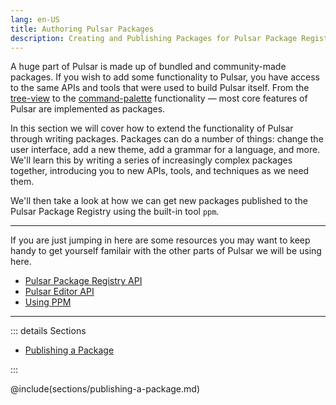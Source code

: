 ```yaml
---
lang: en-US
title: Authoring Pulsar Packages
description: Creating and Publishing Packages for Pulsar Package Registry
---
```


A huge part of Pulsar is made up of bundled and community-made packages. If you wish to add some functionality to Pulsar, you have access to the same APIs and tools that were used to build Pulsar itself. From the [tree-view](https://github.com/pulsar-edit/tree-view) to the [command-palette](https://github.com/pulsar-edit/command-palette) functionality — most core features of Pulsar are implemented as packages.

In this section we will cover how to extend the functionality of Pulsar through writing packages. Packages can do a number of things: change the user interface, add a new theme, add a grammar for a language, and more. We'll learn this by writing a series of increasingly complex packages together, introducing you to new APIs, tools, and techniques as we need them.

We'll then take a look at how we can get new packages published to the Pulsar Package Registry using the built-in tool `ppm`.

---

If you are just jumping in here are some resources you may want to keep handy to get yourself familair with the other parts of Pulsar we will be using here.

- [Pulsar Package Registry API]()
- [Pulsar Editor API]()
- [Using PPM]()

---

::: details Sections

- [Publishing a Package](#publishing-a-package)

:::

@include(sections/publishing-a-package.md)
